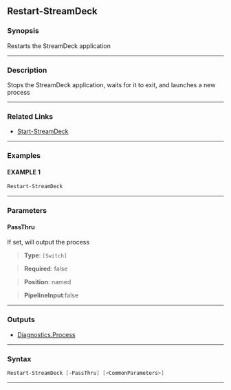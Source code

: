 Restart-StreamDeck
------------------
### Synopsis
Restarts the StreamDeck application

---
### Description

Stops the StreamDeck application, waits for it to exit, and launches a new process

---
### Related Links
* [Start-StreamDeck](Start-StreamDeck.md)



---
### Examples
#### EXAMPLE 1
```PowerShell
Restart-StreamDeck
```

---
### Parameters
#### **PassThru**

If set, will output the process



> **Type**: ```[Switch]```

> **Required**: false

> **Position**: named

> **PipelineInput**:false



---
### Outputs
* [Diagnostics.Process](https://learn.microsoft.com/en-us/dotnet/api/System.Diagnostics.Process)




---
### Syntax
```PowerShell
Restart-StreamDeck [-PassThru] [<CommonParameters>]
```
---
